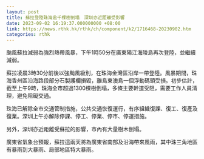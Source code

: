 ```yaml
---
layout: post
title: 蘇拉登陸珠海逾千棵樹倒塌　深圳亦近距離受影響
date: 2023-09-02 16:19:37.000000000 +08:00
link: https://news.rthk.hk/rthk/ch/component/k2/1716468-20230902.htm
categories: rthk
---
```


颱風蘇拉減弱為強烈熱帶風暴，下午1時50分在廣東陽江海陵島再次登陸，並繼續減弱。

蘇拉凌晨3時30分前後以強颱風級別，在珠海金灣區沿岸一帶登陸。風暴期間，珠海香州區沿海路段部分石製護欄損毀，離島東澳島一個浮動碼頭受損。初步估計，截至上午9時，珠海全市超過1300棵樹倒塌，多條主要幹道受阻，需要工作人員清理，避免阻礙交通。

珠海已解除全市交通管制措施，公共交通恢復運行，有序組織復課、復工、復產及復業。深圳上午亦解除停課、停工、停業、停市、停運措施。

另外，深圳亦近距離受蘇拉的影響，市內有大量樹木倒塌。

廣東省氣象台預報，蘇拉這兩天將為廣東省南部及沿海帶來風雨，其中珠三角地區有暴雨到大暴雨、局部地區特大暴雨。
